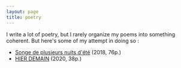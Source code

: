 ```yaml
---
layout: page
title: poetry
---
```


I write a lot of poetry, but I rarely organize my poems into something coherent. But here's some of my attempt in doing so :

- [Songe de plusieurs nuits d'été](songe-de-plusieurs-nuit-d-ete.pdf) (2018, 76p.)
- [HIER DEMAIN](hier-demain.pdf) (2020, 38p.)
